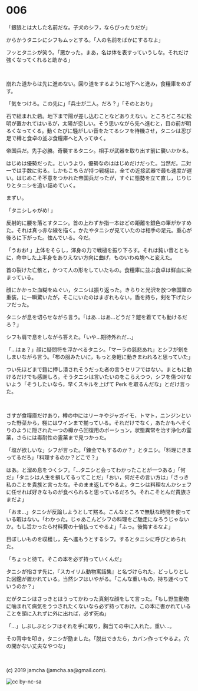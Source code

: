 

# 006

「銀狼とは大した名前だな。子犬のシフ，ならぴったりだが」

からかうタニシにシフもムッとする。「人の名前をばかにするなよ」

フッとタニシが笑う。「悪かった。まあ，名は体を表すっていうしな。それだけ強くなってくれると助かる」

<br>

崩れた道からは先に進めない。回り道をするように地下へと進み，食糧庫をめざす。

「気をつけろ。この先に」「兵士が二人。だろ？」「そのとおり」

石で組まれた砦。地下まで陽が差し込むことなどありえない。ところどころに松明が置かれてはいるが，太陽が恋しい。そう思いながら先へ進むと，目の前が明るくなってくる。動くたびに騒がしい音をたてるシフを待機させ，タニシは忍び足で樽と食卓の並ぶ食糧庫へと入ってゆく。

帝国兵だ。先手必勝。奇襲するタニシ。相手が武器を取り出す前に襲いかかる。

はじめは優勢だった。というより，優勢なのははじめだけだった。当然だ。二対一では手数に劣る。しかもこちらが持つ戦槌は，全ての近接武器で最も速度が遅い。はじめこそ不意をつかれた帝国兵だったが，すぐに態勢を立て直し，じりじりとタニシを追い詰めていく。

まずい。

「タニシしゃがめ! 」

反射的に腰を落とすタニシ。首の上わずか指一本ほどの距離を銀色の筆がかすめた。それは真っ赤な線を描く。かたやタニシが見ていたのは相手の足元。重心が後ろに下がった。怯んでいる。今だ。

「うおお! 」上体をそらし，渾身の力で戦槌を振り下ろす。それは鈍い音とともに，命中した上半身をありえない方向に曲げ，ものいわぬ塊へと変えた。

首の裂けた亡骸と，かつて人の形をしていたもの。食糧庫に並ぶ食卓は鮮血に染まっている。

顔にかかった血糊をぬぐい，タニシは振り返った。きらりと光沢を放つ帝国軍の重装，に一瞬驚いたが，そこにいたのはまぎれもない，盾を持ち，剣を下げたシフだった。

タニシが息を切らせながら言う。「はあ…はあ…どうだ？鎧を着てても動けるだろ？」

シフも肩で息をしながら答えた。「いや…期待外れだ…」

「…はぁ？」顔に疑問符を浮かべるタニシ。「マーラの慈悲あれ」とシフが剣をしまいながら言う。「布の服みたいに，もっと身軽に動きまわれると思っていた」

つい先ほどまで鎧に押し潰されそうだった者の言うセリフではない。まともに動けるだけでも感謝しろ。そうタニシは言いたいのをこらえつつ，シフを傷つけないよう「そうしたいなら，早くスキルを上げて Perk を取るんだな」とだけ言った。

<br>

さすが食糧庫だけあり，樽の中にはリーキやジャガイモ，トマト，ニンジンといった野菜から，棚にはワインまで揃っている。それだけでなく，あたかもへそくりのように隠された一つの樽から回復用のポーション，状態異常を治す浄化の霊薬，さらには毒耐性の霊薬まで見つかった。

「塩が欲しいな」シフが言った。「錬金でもするのか？」とタニシ。「料理にきまってるだろ」「料理するのか？どこで？」

はあ。と溜め息をつくシフ。「…タニシと会ってわかったことが一つある」「何だ」「タニシは人生を損してるってことだ」「おい，何だその言い方は」「さっき私のことを貴族と言ったな。そのまま返してやるよ。タニシは料理なんかシェフに任せれば好きなものが食べられると思っているだろう。それこそとんだ貴族さまだよ」

「おま…」タニシが反論しようとして黙る。こんなところで無駄な時間を使っている暇はない。「わかった。じゃあこんどシフの料理をご馳走になろうじゃないか。もし旨かったら材料費の十倍払ってやるよ」「ふっ。後悔するなよ」

目ぼしいものを収穫し，先へ進もうとするシフ。するとタニシに呼びとめられた。

「ちょっと待て。そこの本を必ず持っていくんだ」

タニシが指さす先に，『スカイリム動物寓話集』と名づけられた，どっしりとした図鑑が置かれている。当然シフはいやがる。「こんな重いもの，持ち運べっていうのか？」

だがタニシはさっきとはうってかわった真剣な顔をして言った。「もし野生動物に噛まれて病気をうつされたくないなら必ず持っておけ。この本に書かれていることを頭に入れずに外に出れば，必ず死ぬ」

「…」しぶしぶとシフはそれを手に取り，胸当ての中に入れた。重い…。

その背中を叩き，タニシが励ました。「脱出できたら，カバン作ってやるよ。穴の開かない丈夫なやつな」

<br>
<br>
(c) 2019 jamcha (jamcha.aa@gmail.com).

![cc by-nc-sa](https://i.creativecommons.org/l/by-nc-sa/4.0/88x31.png)

